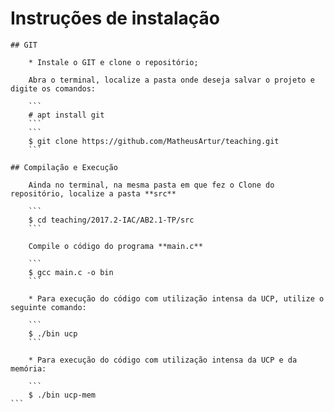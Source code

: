 # Instruções de instalação

	## GIT

		* Instale o GIT e clone o repositório;

		Abra o terminal, localize a pasta onde deseja salvar o projeto e digite os comandos:

		```
		# apt install git
		```
		```
		$ git clone https://github.com/MatheusArtur/teaching.git
		```

	## Compilação e Execução

		Ainda no terminal, na mesma pasta em que fez o Clone do repositório, localize a pasta **src**

		```
		$ cd teaching/2017.2-IAC/AB2.1-TP/src
		```

		Compile o código do programa **main.c**

		```
		$ gcc main.c -o bin
		```

		* Para execução do código com utilização intensa da UCP, utilize o seguinte comando:

		```
		$ ./bin ucp
		```

		* Para execução do código com utilização intensa da UCP e da memória:

		```
		$ ./bin ucp-mem
	```
